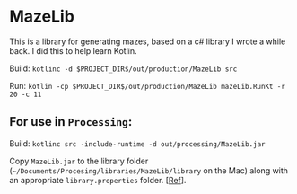# MazeLib
This is a library for generating mazes, based on a c# library I wrote a while back. I did this to help learn Kotlin.

Build: ```kotlinc -d $PROJECT_DIR$/out/production/MazeLib src```

Run: ```kotlin -cp $PROJECT_DIR$/out/production/MazeLib mazeLib.RunKt -r 20 -c 11```

## For use in `Processing`:
Build: ```kotlinc src -include-runtime -d out/processing/MazeLib.jar```

Copy `MazeLib.jar` to the library folder (`~/Documents/Procesing/libraries/MazeLib/library` on the Mac) along with an appropriate
`library.properties` folder. [[Ref](https://github.com/processing/processing4/wiki/Library-Basics)].
